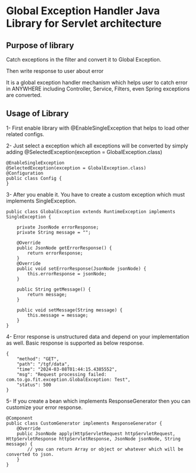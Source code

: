 # Global Exception Handler Java Library for Servlet architecture

## Purpose of library

Catch exceptions in the filter and convert it to Global Exception.

Then write response to user about error

It is a global exception handler mechanism which helps user to catch error in ANYWHERE including Controller, Service, Filters, even Spring exceptions are converted.

## Usage of Library

1- First enable library with @EnableSingleException that helps to load other related configs.

2- Just select a exception which all exceptions will be converted by simply adding @SelectedException(exception = GlobalException.class)

```
@EnableSingleException
@SelectedException(exception = GlobalException.class)
@Configuration
public class Config {
}
```

3- After you enable it. You have to create a custom exception which must implements SingleException.

```
public class GlobalException extends RuntimeException implements SingleException {

    private JsonNode errorResponse;
    private String message = "";
    
    @Override
    public JsonNode getErrorResponse() {
        return errorResponse;
    }
    @Override
    public void setErrorResponse(JsonNode jsonNode) {
        this.errorResponse = jsonNode;
    }
    
    public String getMessage() {
        return message;
    }
    
    public void setMessage(String message) {
        this.message = message;
    }
}
```

4- Error response is unstructured data and depend on your implementation as well. Basic response is supported as below response.

```
{
    "method": "GET",
    "path": "/tgf/data",
    "time": "2024-03-08T01:44:15.4385552",
    "msg": "Request processing failed: com.to.go.fit.exception.GlobalException: Test",
    "status": 500
}
```

 5- If you create a bean which implements ResponseGenerator then you can customize your error response.
 
```
@Component
public class CustomGenerator implements ResponseGenerator {
    @Override
    public JsonNode apply(HttpServletRequest httpServletRequest, HttpServletResponse httpServletResponse, JsonNode jsonNode, String message) {
        // you can return Array or object or whatever which will be converted to json.
    }
}
```





